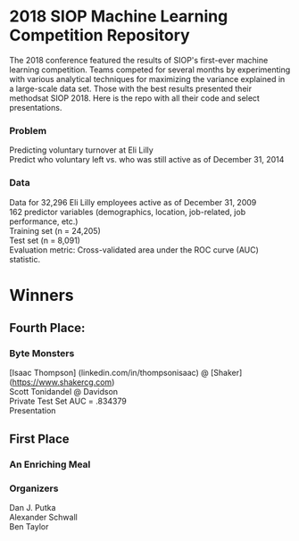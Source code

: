 # 2018 SIOP Machine Learning Competition Repository #
The 2018 conference featured the results of SIOP's first-ever machine learning competition. Teams competed for several months by experimenting with various analytical techniques for maximizing the variance explained in a large-scale data set. Those with the best results presented their methodsat SIOP 2018. Here is the repo with all their code and select presentations.  


### Problem ###
Predicting voluntary turnover at Eli Lilly  
Predict who voluntary left vs. who was still active as of December 31, 2014  

### Data ###
Data for 32,296 Eli Lilly employees active as of December 31, 2009  
162 predictor variables (demographics, location, job-related, job performance, etc.)  
Training set (n = 24,205)  
Test set (n = 8,091)  
Evaluation metric: Cross-validated area under the ROC curve (AUC) statistic.  

# Winners #

## Fourth Place:  ## 
### Byte Monsters ###   
[Isaac Thompson] (linkedin.com/in/thompsonisaac) @ [Shaker] (https://www.shakercg.com)   
Scott Tonidandel @ Davidson  
Private Test Set AUC = .834379  
Presentation  

## First Place ## 
### An Enriching Meal ###   

### Organizers ###
Dan J. Putka   
Alexander Schwall  
Ben Taylor  
